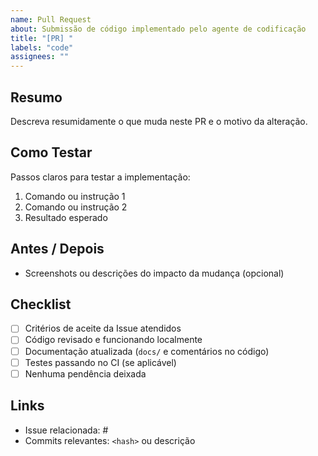 ```yaml
---
name: Pull Request
about: Submissão de código implementado pelo agente de codificação
title: "[PR] "
labels: "code"
assignees: ""
---
```


## Resumo
Descreva resumidamente o que muda neste PR e o motivo da alteração.

## Como Testar
Passos claros para testar a implementação:
1. Comando ou instrução 1
2. Comando ou instrução 2
3. Resultado esperado

## Antes / Depois
- Screenshots ou descrições do impacto da mudança (opcional)

## Checklist
- [ ] Critérios de aceite da Issue atendidos
- [ ] Código revisado e funcionando localmente
- [ ] Documentação atualizada (`docs/` e comentários no código)
- [ ] Testes passando no CI (se aplicável)
- [ ] Nenhuma pendência deixada

## Links
- Issue relacionada: #<id>
- Commits relevantes: `<hash>` ou descrição

